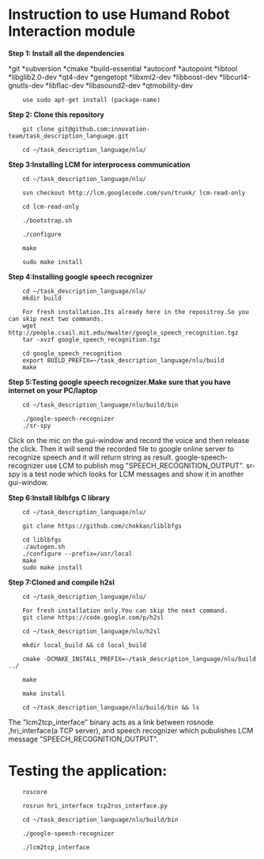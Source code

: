 Instruction to use Humand Robot Interaction module
==================================================

**Step 1: Install all the dependencies**

*git
*subversion
*cmake
*build-essential
*autoconf
*autopoint
*libtool
*libglib2.0-dev
*qt4-dev
*gengetopt
*libxml2-dev
*libboost-dev
*libcurl4-gnutls-dev
*libflac-dev
*libasound2-dev
*qtmobility-dev

		use sudo apt-get install (package-name)

**Step 2: Clone this repository**

		git clone git@github.com:innovation-team/task_description_language.git

		cd ~/task_description_language/nlu/

**Step 3:Installing LCM for interprocess communication**

		cd ~/task_description_language/nlu/

		svn checkout http://lcm.googlecode.com/svn/trunk/ lcm-read-only

		cd lcm-read-only

		./bootstrap.sh 

		./configure 

		make

		sudo make install

**Step 4:Installing google speech recognizer**

		cd ~/task_description_language/nlu/
		mkdir build

		For fresh installation.Its already here in the repositroy.So you can skip next two commands.
		wget http://people.csail.mit.edu/mwalter/google_speech_recognition.tgz
		tar -xvzf google_speech_recognition.tgz

		cd google_speech_recognition
		export BUILD_PREFIX=~/task_description_language/nlu/build
		make

**Step 5:Testing google speech recognizer.Make sure that you have internet on your PC/laptop**

		cd ~/task_description_language/nlu/build/bin 

		./google-speech-recognizer
		./sr-spy

Click on the mic on the gui-window and record the voice and then release the click.
Then it will send the recorded file to google online server to recognize speech and it will return string as result.
google-speech-recognizer use LCM to publish msg "SPEECH_RECOGNITION_OUTPUT".
sr-spy is a test node which looks for LCM messages and show it in another gui-window.

**Step 6:Install liblbfgs C library**

		cd ~/task_description_language/nlu/

		git clone https://github.com/chokkan/liblbfgs

		cd liblbfgs
		./autogen.sh
		./configure --prefix=/usr/local
		make
		sudo make install

**Step 7:Cloned and compile h2sl**

		cd ~/task_description_language/nlu/

		For fresh installation only.You can skip the next command.
		git clone https://code.google.com/p/h2sl

		cd ~/task_description_language/nlu/h2sl

		mkdir local_build && cd local_build

		cmake -DCMAKE_INSTALL_PREFIX=~/task_description_language/nlu/build ../

		make
		 
		make install

		cd ~/task_description_language/nlu/build/bin && ls

The "lcm2tcp_interface" binary acts as a link between rosnode ,hri_interface(a TCP server), 
and speech recognizer which pubulishes LCM message "SPEECH_RECOGNITION_OUTPUT".

**Testing the application:**
===================================================================


		roscore

		rosrun hri_interface tcp2ros_interface.py

		cd ~/task_description_language/nlu/build/bin

		./google-speech-recognizer

		./lcm2tcp_interface


 














